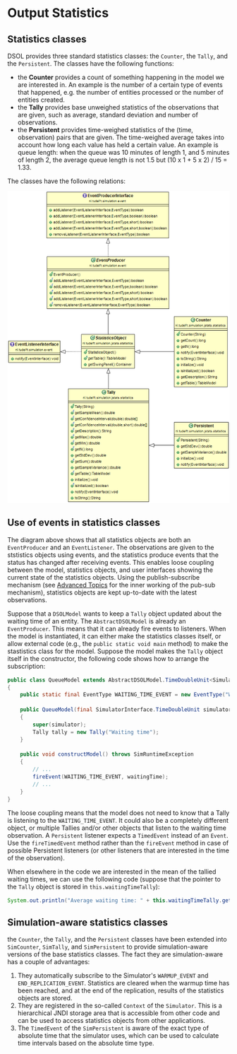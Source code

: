 # Output Statistics

## Statistics classes

DSOL provides three standard statistics classes: the `Counter`, the `Tally`, and the `Persistent`. The classes have the following functions:

* the **Counter** provides a count of something happening in the model we are interested in. An example is the number of a certain type of events that happened, e.g. the number of entities processed or the number of entities created. 
* the **Tally** provides base unweighed statistics of the observations that are given, such as average, standard deviation and number of observations. 
* the **Persistent** provides time-weighed statistics of the (time, observation) pairs that are given. The time-weighed average takes into account how long each value has held a certain value. An example is queue length: when the queue was 10 minutes of length 1, and 5 minutes of length 2, the average queue length is not 1.5 but (10 x 1 + 5 x 2) / 15 = 1.33.

The classes have the following relations:

![](../images/jstats-statistics.png)


## Use of events in statistics classes

The diagram above shows that all statistics objects are both an `EventProducer` and an `EventListener`. The observations are given to the ststistics objects using events, and the statistics produce events that the status has changed after receiving events. This enables loose coupling between the model, statistics objects, and user interfaces showing the current state of the statistics objects. Using the publish-subscribe mechanism (see [Advanced Topics](../../advanced/pub-sub) for the inner working of the pub-sub mechanism), statistics objects are kept up-to-date with the latest observations.

Suppose that a `DSOLModel` wants to keep a `Tally` object updated about the waiting time of an entity. The `AbstractDSOLModel` is already an `EventProducer`. This means that it can already fire events to listeners. When the model is instantiated, it can either make the statistics classes itself, or allow external code (e.g., the `public static void main` method) to make the stastistics class for the model. Suppose the model makes the `Tally` object itself in the constructor, the following code shows how to arrange the subscription:

```java
public class QueueModel extends AbstractDSOLModel.TimeDoubleUnit<SimulatorInterface.TimeDoubleUnit>
{
    public static final EventType WAITING_TIME_EVENT = new EventType("WAITING_TIME");

    public QueueModel(final SimulatorInterface.TimeDoubleUnit simulator)
    {
        super(simulator);
        Tally tally = new Tally("Waiting time");
    }

    public void constructModel() throws SimRuntimeException
    {
        // ...
        fireEvent(WAITING_TIME_EVENT, waitingTime);
        // ...
    }
}
```

The loose coupling means that the model does not need to know that a Tally is listening to the `WAITING_TIME_EVENT`. It could also be a completely different object, or multiple Tallies and/or other objects that listen to the waiting time observation. A `Persistent` listener expects a `TimedEvent` instead of an `Event`. Use the `fireTimedEvent` method rather than the `fireEvent` method in case of possible Persistent listeners (or other listeners that are interested in the time of the observation). 

When elsewhere in the code we are interested in the mean of the tallied waiting times, we can use the following code (suppose that the pointer to the `Tally` object is stored in `this.waitingTimeTally`):

```java
System.out.println("Average waiting time: " + this.waitingTimeTally.getSampleMean());
```


## Simulation-aware statistics classes

the `Counter`, the `Tally`, and the `Persistent` classes have been extended into `SimCounter`, `SimTally`, and `SimPersistent` to provide simulation-aware versions of the base statistics classes. The fact they are simulation-aware has a couple of advantages:

1. They automatically subscribe to the Simulator's `WARMUP_EVENT` and `END_REPLICATION_EVENT`. Statistics are cleared when the warmup time has been reached, and at the end of the replication, results of the statistics objects are stored.
2. They are registered in the so-called `Context` of the `Simulator`. This is a hierarchical JNDI storage area that is accessible from other code and can be used to access statistics objects from other applications.
3. The `TimedEvent` of the `SimPersistent` is aware of the exact type of absolute time that the simulator uses, which can be used to calculate time intervals based on the absolute time type.


